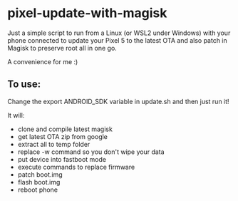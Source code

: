# pixel-update-with-magisk

Just a simple script to run from a Linux (or WSL2 under Windows) with your phone connected to update your Pixel 5 to the latest OTA and also patch in Magisk to preserve root all in one go.

A convenience for me :)

## To use:
Change the export ANDROID_SDK variable in update.sh and then just run it!

It will:

- clone and compile latest magisk
- get latest OTA zip from google
- extract all to temp folder
- replace -w command so you don't wipe your data
- put device into fastboot mode
- execute commands to replace firmware
- patch boot.img
- flash boot.img
- reboot phone
